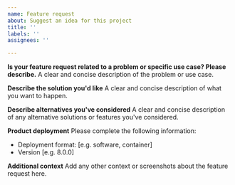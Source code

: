 ```yaml
---
name: Feature request
about: Suggest an idea for this project
title: ''
labels: ''
assignees: ''

---
```


**Is your feature request related to a problem or specific use case? Please describe.**
A clear and concise description of the problem or use case. 

**Describe the solution you'd like**
A clear and concise description of what you want to happen.

**Describe alternatives you've considered**
A clear and concise description of any alternative solutions or features you've considered.

**Product deployment**
Please complete the following information:
 - Deployment format: [e.g. software, container]
 - Version [e.g. 8.0.0]

**Additional context**
Add any other context or screenshots about the feature request here.
